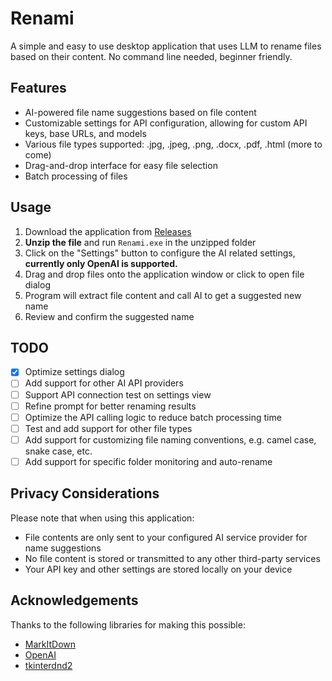 # Renami

A simple and easy to use desktop application that uses LLM to rename files based on their content. No command line needed, beginner friendly.

## Features

- AI-powered file name suggestions based on file content
- Customizable settings for API configuration, allowing for custom API keys, base URLs, and models
- Various file types supported: .jpg, .jpeg, .png, .docx, .pdf, .html (more to come)
- Drag-and-drop interface for easy file selection
- Batch processing of files

## Usage

1. Download the application from [Releases](https://github.com/Circloud/renami/releases/download/v1.1.0/renami-windows-portable-v1.1.0.zip)
2. **Unzip the file** and run `Renami.exe` in the unzipped folder
3. Click on the "Settings" button to configure the AI related settings, **currently only OpenAI is supported.**
4. Drag and drop files onto the application window or click to open file dialog
5. Program will extract file content and call AI to get a suggested new name
6. Review and confirm the suggested name

## TODO

- [x] Optimize settings dialog
- [ ] Add support for other AI API providers
- [ ] Support API connection test on settings view
- [ ] Refine prompt for better renaming results
- [ ] Optimize the API calling logic to reduce batch processing time
- [ ] Test and add support for other file types
- [ ] Add support for customizing file naming conventions, e.g. camel case, snake case, etc.
- [ ] Add support for specific folder monitoring and auto-rename

## Privacy Considerations

Please note that when using this application:

- File contents are only sent to your configured AI service provider for name suggestions
- No file content is stored or transmitted to any other third-party services
- Your API key and other settings are stored locally on your device

## Acknowledgements

Thanks to the following libraries for making this possible:

- [MarkItDown](https://github.com/jxnl/markitdown)
- [OpenAI](https://openai.com)
- [tkinterdnd2](https://github.com/paul-musgrave/tkinterdnd2)